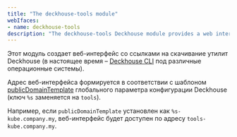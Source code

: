 ```yaml
---
title: "The deckhouse-tools module"
webIfaces:
- name: deckhouse-tools
description: "The deckhouse-tools Deckhouse module provides a web interface in the cluster for downloading Deckhouse utilities (Deckhouse CLI)"
---
```


Этот модуль создает веб-интерфейс со ссылками на скачивание утилит Deckhouse (в настоящее время – [Deckhouse CLI](../../deckhouse-cli/) под различные операционные системы).

Адрес веб-интерфейса формируется в соответствии с шаблоном [publicDomainTemplate](../../deckhouse-configure-global.html#parameters-modules-publicdomaintemplate) глобального параметра конфигурации Deckhouse (ключ `%s` заменяется на `tools`).

Например, если `publicDomainTemplate` установлен как `%s-kube.company.my`, веб-интерфейс будет доступен по адресу `tools-kube.company.my`.
